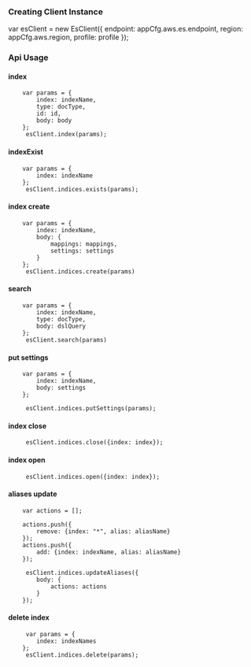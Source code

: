 

### Creating Client Instance

var esClient = new EsClient({
    endpoint: appCfg.aws.es.endpoint,
    region: appCfg.aws.region,
    profile: profile
});

### Api Usage 

#### index
        var params = {
            index: indexName,
            type: docType,
            id: id,
            body: body
        };
         esClient.index(params);
         
#### indexExist
        var params = {
            index: indexName
        };
         esClient.indices.exists(params);

#### index create

        var params = {
            index: indexName,
            body: {
                mappings: mappings,
                settings: settings
            }
        };
         esClient.indices.create(params)

#### search

        var params = {
            index: indexName,
            type: docType,
            body: dslQuery
        };
         esClient.search(params)
         
#### put settings
        var params = {
            index: indexName,
            body: settings
        };

         esClient.indices.putSettings(params);
         
#### index close

         esClient.indices.close({index: index});

#### index open

         esClient.indices.open({index: index});

#### aliases update

        var actions = [];

        actions.push({
            remove: {index: "*", alias: aliasName}
        });
        actions.push({
            add: {index: indexName, alias: aliasName}
        });

         esClient.indices.updateAliases({
            body: {
                actions: actions
            }
        });
#### delete index
        

         var params = {
            index: indexNames
        };
         esClient.indices.delete(params);
